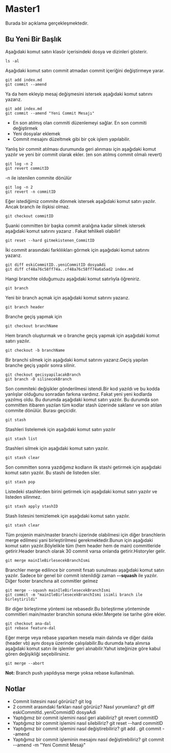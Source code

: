 # Master1
Burada bir açıklama gerçekleşmektedir.
## Bu Yeni Bir Başlık
Aşağıdaki komut satırı klasör içerisindeki dosya ve dizinleri gösterir.
```
ls -al
```
Aşağıdaki komut satırı commit atmadan commit içeriğini değiştirmeye yarar.

```git
git add index.md
git commit --amend
```
Ya da hem ekleyip mesaj değişmesini istersek aşağıdaki komut satırını yazarız.
```git
git add index.md
git commit --amend "Yeni Commit Mesajı" 
```

* En son atılmış olan commiti düzenlemeyi sağlar. En son commiti değiştirmek
* Yeni dosyalar eklemek
* Commit mesajını düzeltmek gibi bir çok işlem yapılabilir.

Yanlış bir commit atılması durumunda geri alınması için aşağıdaki komut yazılır ve yeni bir commit olarak ekler. (en son atılmış commit olmalı revert)

``` 
git log -n 2
git revert commitID
```
-n ile istenilen commite dönülür 
``` 
git log -n 2
git revert -n commitID
```

Eğer istediğimiz commite dönmek istersek aşağıdaki komut satırı yazılır. Ancak branch ile ilişkisi olmaz.

```
git checkout commitID
```

Şuanki committen bir başka commit aralığına kadar silmek istersek aşağıdaki komut satırını yazarız . Fakat tehlikeli olabilir!

```
git reset --hard gitmekistenen_CommitID 
```
İki commit arasındaki farklılıkları görmek için aşağıdaki komut satırını yazarız.

```
git diff eskiCommitID..yeniCommitID dosyaAdi
git diff cf48a76c58ff74a..cf48a76c58ff74a6a5ad2 index.md
```
Hangi branchte olduğumuzu aşağıdaki komut satırlıyla öğreniriz.
```
git branch
```
Yeni bir branch açmak için aşağıdaki komut satırını yazarız.
```
git branch header
```
Branche geçiş yapmak için
```
git checkout branchName
```
Hem branch oluşturmak ve o branche geçiş yapmak için aşağıdaki komut satırı yazılır.
```
git checkout -b branchName
```
Bir branchi silmek için aşağıdaki komut satırını yazarız.Geçiş yapılan branche geçiş yapılır sonra silinir.
```
git checkout gecisyapilacakBranch
git branch -D silinecekBranch
```
Son commiteki değişikler gönderilmesi istendi.Bir kod yazıldı ve bu kodda yanlışlar olduğunu sonradan farkına vardınız. Fakat yeni yeni kodlarda yazılmış oldu. Bu durumda aşağıdaki komut satırı yazılır. Bu durumda son committen itibaren yazılan tüm kodlar stash üzerinde saklanır ve son atılan commite dönülür. Burası geçicidir.
```
git stash
```
Stashleri listelemek için aşağıdaki komut satırı yazılır
``` 
git stash list
```
Stashleri silmek için aşağıdaki komut satırı yazılır.
```
git stash clear
```
Son committen sonra yazdığımız kodların ilk stashi getirmek için aşağıdaki komut satırı yazılır. Bu stashi de listeden siler.
```
git stash pop
```
Listedeki stashlerden birini getirmek için aşağıdaki komut satırı yazılır ve listeden silinmez.

```
git stash apply stashID
```
Stash listesini temizlemek için aşağıdaki komut satırı yazılır.

```
git stash clear
```
Tüm projenin main/master branchi üzerinde olabilmesi için diğer branchlerin merge edilmesi yani birleştirilmesi gerekmektedir.Bunun için aşağıdaki komut satırı yazılır.Böylelikle tüm (hem header hem de main) commitleride getirir.Header branch olarak 30 commit varsa onlarıda getirir.Historyler gelir.

```
git merge mainIleBirlesecekBranchIsmi
```
Branchler merge edilince bir commit fırsatı sunulması aşağıdaki komut satırı yazılır. Sadece bir genel bir commit istenildiği zaman **--squash** ile yazılır. Diğer footer branchına ait commitler gelmez
```
git merge --squash mainIleBirlesecekBranchIsmi
git commit -m "mainIleBirlesecekBranchIsmi isimli branch ile birleştirildi"
```
Bir diğer birleştirme yöntemi ise rebasedir.Bu birleştirme yönteminde commitleri main/master branchin sonuna ekler.Mergete ise tarihe göre ekler. 
```
git checkout ana-dal
git rebase feature-dal
```
Eğer merge veya rebase yaparken mesela main dalında ve diğer dalda (header vb) aynı dosya üzerinde çalışılabilir.Bu durumda hata alınırsa aşağıdaki komut satırı ile işlemler geri alınabilir.Yahut isteğinize göre kabul gören değişikliği seçebilirsiniz.
```
git merge --abort
```
**Not:** Branch push yapıldıysa merge yoksa rebase kullanılmalı.
## Notlar

* Commit listesini nasıl görürüz? git log
* 2 commit arasındaki farkları nasıl görürüz? Nasıl yorumlarız? git diff eskiCommitId..yeniCommidID dosyaAdi
* Yaptığımız bir commit işlemini nasıl geri alabiliriz? git revert commitID
* Yaptığımız bir commit işlemini nasıl silebiliriz? git reset --hard commitID
* Yaptığımız bir commit işlemini nasıl değiştirebiliriz? git add . git commit --amend
* Yaptığımız bir commit işleminin mesajını nasıl değiştirebiliriz? git commit --amend -m "Yeni Commit Mesajı" 